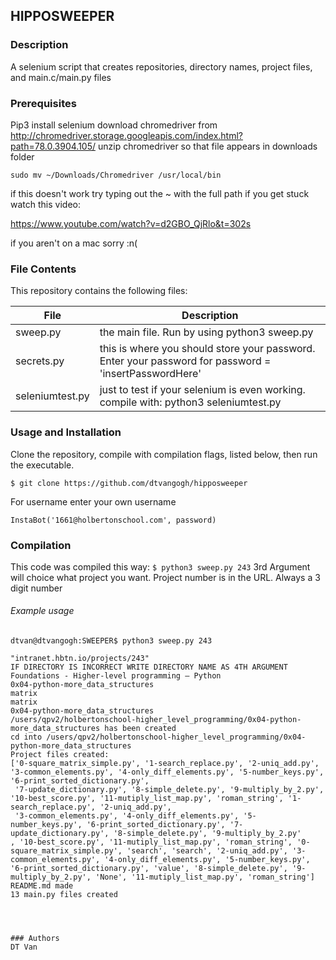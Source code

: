 ## HIPPOSWEEPER
### Description
A selenium script that creates repositories, directory names, project files, and main.c/main.py files

### Prerequisites
Pip3 install selenium
download chromedriver from http://chromedriver.storage.googleapis.com/index.html?path=78.0.3904.105/
unzip chromedriver so that file appears in downloads folder
```
sudo mv ~/Downloads/Chromedriver /usr/local/bin
```
if this doesn't work try typing out the ~ with the full path
if you get stuck watch this video:

 https://www.youtube.com/watch?v=d2GBO_QjRlo&t=302s

if you aren't on a mac sorry :n(

### File Contents
This repository contains the following files:

|   **File**   |   **Description**   |
| -------------- | --------------------- |
|sweep.py | the main file. Run by using python3 sweep.py |
|secrets.py | this is where you should store your password. Enter your password for password = 'insertPasswordHere'
|seleniumtest.py | just to test if your selenium is even working. compile with: python3 seleniumtest.py

### Usage and Installation
Clone the repository, compile with compilation flags, listed below, then run the executable.
```
$ git clone https://github.com/dtvangogh/hipposweeper
```
For username enter your own username
```
InstaBot('1661@holbertonschool.com', password)
```
### Compilation
This code was compiled this way:
` $ python3 sweep.py 243 `
3rd Argument will choice what project you want. Project number is in the URL. Always a 3 digit number

###### Example usage

```
dtvan@dtvangogh:SWEEPER$ python3 sweep.py 243

"intranet.hbtn.io/projects/243"
IF DIRECTORY IS INCORRECT WRITE DIRECTORY NAME AS 4TH ARGUMENT
Foundations - Higher-level programming ― Python
0x04-python-more_data_structures
matrix
matrix
0x04-python-more_data_structures
/users/qpv2/holbertonschool-higher_level_programming/0x04-python-more_data_structures has been created
cd into /users/qpv2/holbertonschool-higher_level_programming/0x04-python-more_data_structures
Project files created:
['0-square_matrix_simple.py', '1-search_replace.py', '2-uniq_add.py', '3-common_elements.py', '4-only_diff_elements.py', '5-number_keys.py', '6-print_sorted_dictionary.py',
 '7-update_dictionary.py', '8-simple_delete.py', '9-multiply_by_2.py', '10-best_score.py', '11-mutiply_list_map.py', 'roman_string', '1-search_replace.py', '2-uniq_add.py',
 '3-common_elements.py', '4-only_diff_elements.py', '5-number_keys.py', '6-print_sorted_dictionary.py', '7-update_dictionary.py', '8-simple_delete.py', '9-multiply_by_2.py'
, '10-best_score.py', '11-mutiply_list_map.py', 'roman_string', '0-square_matrix_simple.py', 'search', 'search', '2-uniq_add.py', '3-common_elements.py', '4-only_diff_elements.py', '5-number_keys.py', '6-print_sorted_dictionary.py', 'value', '8-simple_delete.py', '9-multiply_by_2.py', 'None', '11-mutiply_list_map.py', 'roman_string']
README.md made
13 main.py files created
```
```



### Authors
DT Van
